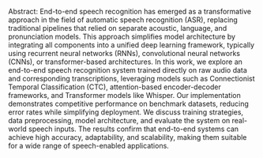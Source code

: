 Abstract:
End-to-end speech recognition has emerged as a transformative approach in the field of automatic speech recognition (ASR), replacing traditional pipelines that relied on separate acoustic, language, and pronunciation models. This approach simplifies model architecture by integrating all components into a unified deep learning framework, typically using recurrent neural networks (RNNs), convolutional neural networks (CNNs), or transformer-based architectures. In this work, we explore an end-to-end speech recognition system trained directly on raw audio data and corresponding transcriptions, leveraging models such as Connectionist Temporal Classification (CTC), attention-based encoder-decoder frameworks, and Transformer models like Whisper. Our implementation demonstrates competitive performance on benchmark datasets, reducing error rates while simplifying deployment. We discuss training strategies, data preprocessing, model architecture, and evaluate the system on real-world speech inputs. The results confirm that end-to-end systems can achieve high accuracy, adaptability, and scalability, making them suitable for a wide range of speech-enabled applications.
